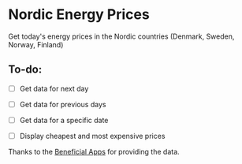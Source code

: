 # Nordic Energy Prices

Get today's energy prices in the Nordic countries (Denmark, Sweden, Norway, Finland)

## To-do:
- [ ] Get data for next day
- [ ] Get data for previous days
- [ ] Get data for a specific date
- [ ] Display cheapest and most expensive prices


Thanks to the [Beneficial Apps](https://www.beneficial.no) for providing the data.